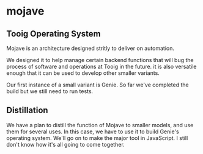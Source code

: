 # mojave
## Tooig Operating System

Mojave is an architecture designed stritly to deliver on automation. 

We designed it to help manage certain backend functions that will bug the process of software and operations at Tooig in the future. it is also versatile enough that it can be used to develop other smaller variants.

Our first instance of a small variant is Genie. So far we've completed the build but we still need to run tests.

## Distillation 

We have a plan to distill the function of Mojave to smaller models, and use them for several uses. In this case, we have to use it to build Genie's operating system. We'll go on to make the major tool in JavaScript. I still don't know how it's all going to come together.